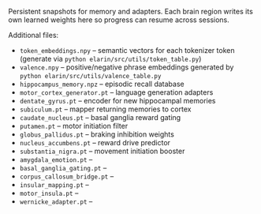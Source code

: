 Persistent snapshots for memory and adapters. Each brain region writes its
own learned weights here so progress can resume across sessions.

Additional files:
- ``token_embeddings.npy`` – semantic vectors for each tokenizer token
  (generate via ``python elarin/src/utils/token_table.py``)
- ``valence.npy`` – positive/negative phrase embeddings generated by
  ``python elarin/src/utils/valence_table.py``
- ``hippocampus_memory.npz`` – episodic recall database
- ``motor_cortex_generator.pt`` – language generation adapters
- ``dentate_gyrus.pt`` – encoder for new hippocampal memories
- ``subiculum.pt`` – mapper returning memories to cortex
- ``caudate_nucleus.pt`` – basal ganglia reward gating
- ``putamen.pt`` – motor initiation filter
- ``globus_pallidus.pt`` – braking inhibition weights
- ``nucleus_accumbens.pt`` – reward drive predictor
- ``substantia_nigra.pt`` – movement initiation booster
- ``amygdala_emotion.pt`` –
- ``basal_ganglia_gating.pt`` –
- ``corpus_callosum_bridge.pt`` –
- ``insular_mapping.pt`` –
- ``motor_insula.pt`` –
- ``wernicke_adapter.pt`` –